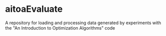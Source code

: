 # aitoaEvaluate
A repository for loading and processing data generated by experiments with the "An Introduction to Optimization Algorithms" code
